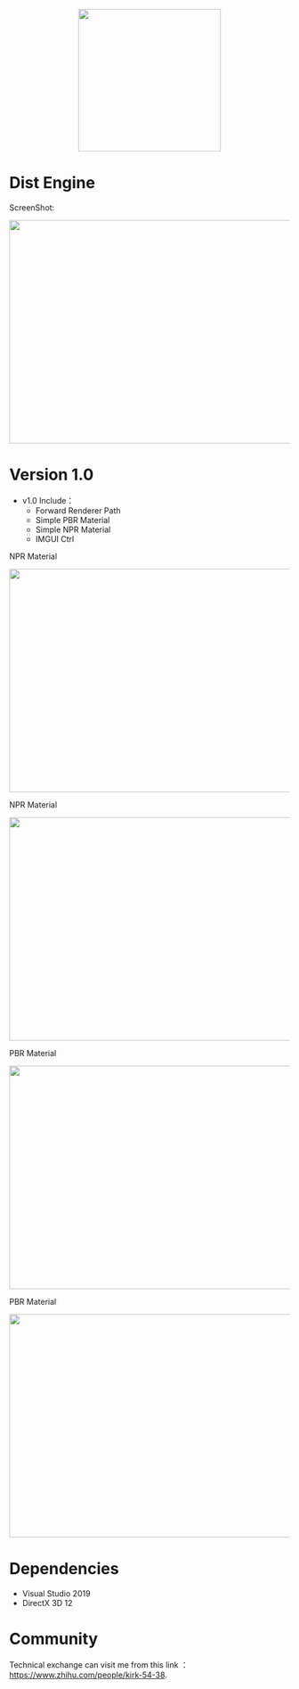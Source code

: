 <p align="center">
  <img height="256" width="256" src="https://imgur.com/SrDBxy0.png">
</p>

# Dist Engine


ScreenShot:
<p align="center">
  <img height="401px" width="743px" src="https://i.imgur.com/NUXVEsY.png">
</p>


# Version 1.0

- v1.0 Include：
  - Forward Renderer Path
  - Simple PBR Material
  - Simple NPR Material
  - IMGUI Ctrl

NPR Material 
<p align="center">
    <img height="401px" width="743px" src="https://i.imgur.com/0cHQx8Y.png">
</p>

NPR Material 
<p align="center">
    <img height="401px" width="743px" src="https://i.imgur.com/tKSvek0.png">
</p>

PBR Material
<p align="center">
    <img height="401px" width="743px" src="https://i.imgur.com/u2hFz0x.png">
</p>

PBR Material
<p align="center">
    <img height="401px" width="743px" src="https://i.imgur.com/uU9jIau.png">
</p>

# Dependencies
- Visual Studio 2019
- DirectX 3D 12

# Community
Technical exchange can visit me from this link ：https://www.zhihu.com/people/kirk-54-38.
